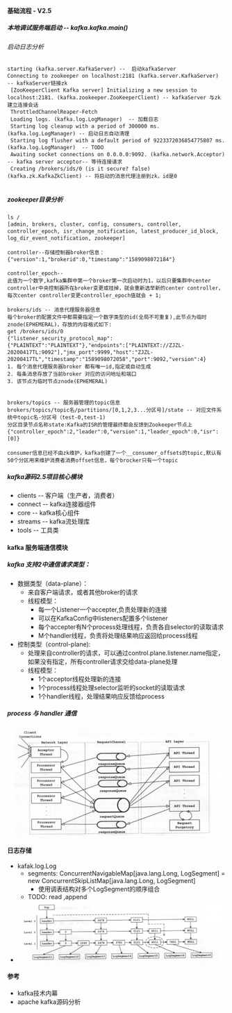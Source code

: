 ####   基础流程  - V2.5

#####  本地调试服务端启动 -- kafka.kafka.main()

###### 启动日志分析

```
starting (kafka.server.KafkaServer) --  启动kafkaServer
Connecting to zookeeper on localhost:2181 (kafka.server.KafkaServer)  -- kafkaServer链接zk
 [ZooKeeperClient Kafka server] Initializing a new session to localhost:2181. (kafka.zookeeper.ZooKeeperClient) -- kafkaServer 与zk 建立连接会话
 ThrottledChannelReaper-Fetch
 Loading logs. (kafka.log.LogManager)  -- 加载日志
 Starting log cleanup with a period of 300000 ms. (kafka.log.LogManager) -- 启动日志自动清理
 Starting log flusher with a default period of 9223372036854775807 ms. (kafka.log.LogManager)  -- TODO
 Awaiting socket connections on 0.0.0.0:9092. (kafka.network.Acceptor)  -- kafka server acceptor-- 等待连接请求
 Creating /brokers/ids/0 (is it secure? false) (kafka.zk.KafkaZkClient) -- 将启动的消息代理注册到zk，id是0
 
```



##### zookeeper目录分析

```
ls /
[admin, brokers, cluster, config, consumers, controller, controller_epoch, isr_change_notification, latest_producer_id_block, log_dir_event_notification, zookeeper]

controller--存储控制器broker信息：
{"version":1,"brokerid":0,"timestamp":"1589098072184"}

controller_epoch--
此值为一个数字,kafka集群中第一个broker第一次启动时为1，以后只要集群中center controller中央控制器所在broker变更或挂掉，就会重新选举新的center controller，每次center controller变更controller_epoch值就会 + 1;

brokers/ids -- 消息代理服务器信息
每个broker的配置文件中都需要指定一个数字类型的id(全局不可重复),此节点为临时znode(EPHEMERAL)，存放的内容格式如下:
get /brokers/ids/0
{"listener_security_protocol_map":{"PLAINTEXT":"PLAINTEXT"},"endpoints":["PLAINTEXT://ZJZL-20200417TL:9092"],"jmx_port":9999,"host":"ZJZL-20200417TL","timestamp":"1589098072058","port":9092,"version":4}
1. 每个消息代理服务器broker 都有唯一id,指定或自动生成
2. 每条消息存放了当前broker 对应的访问地址和端口
3. 该节点为临时节点znode(EPHEMERAL)


brokers/topics -- 服务器管理的topic信息
brokers/topics/topic名/partitions/[0,1,2,3...分区号]/state -- 对应文件系统中topic名-分区号（test-0,test-1)
分区目录节点名称state:Kafka的ISR的管理最终都会反馈到Zookeeper节点上
{"controller_epoch":2,"leader":0,"version":1,"leader_epoch":0,"isr":[0]}

consumer信息已经不由zk维护，kafka创建了一个__consumer_offsets的topic,默认有50个分区用来维护消费者消费offset信息，每个brocker只有一个topic

```



#####  kafka源码2.5项目核心模块

* clients  -- 客户端（生产者，消费者）
* connect -- kafka连接器组件
* core -- kafka核心组件
* streams -- kafka流处理库
* tools -- 工具类



#### kafka 服务端通信模块

#####  kafka 支持2中通信请求类型：

* 数据类型（data-plane）：
  * 来自客户端请求，或者其他broker的请求
  * 线程模型：
    * 每一个Listener一个accepter,负责处理新的连接
    * 可以在KafkaConfig中listeners配置多个listener
    * 每个accepter有N个process处理线程，负责各自selector的读取请求
    * M个handler线程，负责将处理结果响应返回给process线程
* 控制类型（control-plane):
  * 处理来自controller的请求，可以通过control.plane.listener.name指定，如果没有指定，所有controller请求交给data-plane处理
  * 线程模型：
    * 1个acceptor线程处理新的连接
    * 1个process线程处理selector监听的socket的读取请求
    * 1个handler线程，处理结果响应反馈给process



#####  process 与 handler 通信

![image-20200531161604569](../images/process_handler.png)

####  日志存储

* kafak.log.Log
  * segments: ConcurrentNavigableMap[java.lang.Long, LogSegment] = new ConcurrentSkipListMap[java.lang.Long, LogSegment]
    * 使用调表结构对多个LogSegment的顺序组合
  * TODO: read ,append
* ![image-20200531165731236](../images/log_skip_segement.png)



####  参考

* kafka技术内幕
* apache kafka源码分析